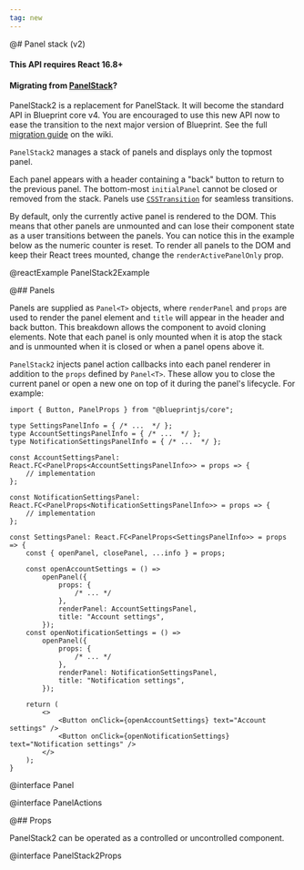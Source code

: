 ```yaml
---
tag: new
---
```


@# Panel stack (v2)

<div class="@ns-callout @ns-intent-warning @ns-icon-warning-sign">
    <h4 class="@ns-heading">This API requires React 16.8+</h4>
</div>

<div class="@ns-callout @ns-intent-primary @ns-icon-info-sign">
    <h4 class="@ns-heading">

Migrating from [PanelStack](#core/components/panel-stack)?

</h4>

PanelStack2 is a replacement for PanelStack. It will become the standard
API in Blueprint core v4. You are encouraged to use this new API now to ease the
transition to the next major version of Blueprint. See the full
[migration guide](https://github.com/palantir/blueprint/wiki/PanelStack2-migration) on the wiki.

</div>


`PanelStack2` manages a stack of panels and displays only the topmost panel.

Each panel appears with a header containing a "back" button to return to the
previous panel. The bottom-most `initialPanel` cannot be closed or removed from
the stack. Panels use
[`CSSTransition`](http://reactcommunity.org/react-transition-group/css-transition)
for seamless transitions.

By default, only the currently active panel is rendered to the DOM. This means
that other panels are unmounted and can lose their component state as a user
transitions between the panels. You can notice this in the example below as
the numeric counter is reset. To render all panels to the DOM and keep their
React trees mounted, change the `renderActivePanelOnly` prop.

@reactExample PanelStack2Example

@## Panels

Panels are supplied as `Panel<T>` objects, where `renderPanel` and `props` are
used to render the panel element and `title` will appear in the header and back button.
This breakdown allows the component to avoid cloning elements.
Note that each panel is only mounted when it is atop the stack and is unmounted when
it is closed or when a panel opens above it.

`PanelStack2` injects panel action callbacks into each panel renderer in addition to
the `props` defined by `Panel<T>`. These allow you to close the current panel or open a
new one on top of it during the panel's lifecycle. For example:

```tsx
import { Button, PanelProps } from "@blueprintjs/core";

type SettingsPanelInfo = { /* ...  */ };
type AccountSettingsPanelInfo = { /* ...  */ };
type NotificationSettingsPanelInfo = { /* ...  */ };

const AccountSettingsPanel: React.FC<PanelProps<AccountSettingsPanelInfo>> = props => {
    // implementation
};

const NotificationSettingsPanel: React.FC<PanelProps<NotificationSettingsPanelInfo>> = props => {
    // implementation
};

const SettingsPanel: React.FC<PanelProps<SettingsPanelInfo>> = props => {
    const { openPanel, closePanel, ...info } = props;

    const openAccountSettings = () =>
        openPanel({
            props: {
                /* ... */
            },
            renderPanel: AccountSettingsPanel,
            title: "Account settings",
        });
    const openNotificationSettings = () =>
        openPanel({
            props: {
                /* ... */
            },
            renderPanel: NotificationSettingsPanel,
            title: "Notification settings",
        });

    return (
        <>
            <Button onClick={openAccountSettings} text="Account settings" />
            <Button onClick={openNotificationSettings} text="Notification settings" />
        </>
    );
}
```

@interface Panel

@interface PanelActions

@## Props

PanelStack2 can be operated as a controlled or uncontrolled component.

@interface PanelStack2Props
